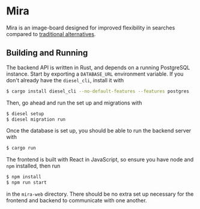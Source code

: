 # Mira

Mira is an image-board designed for improved flexibility in searches compared to [traditional alternatives](https://github.com/danbooru/danbooru).

## Building and Running

The backend API is written in Rust, and depends on a running PostgreSQL instance. Start by exporting a `DATABASE_URL`
environment variable. If you don't already have the `diesel_cli`, install it with
```sh
$ cargo install diesel_cli --no-default-features --features postgres
```

Then, go ahead and run the set up and migrations with

```sh
$ diesel setup
$ diesel migration run
```

Once the database is set up, you should be able to run the backend server with

```sh
$ cargo run
```

The frontend is built with React in JavaScript, so ensure you have node and `npm` installed, then run

```sh
$ npm install
$ npm run start
```

in the `mira-web` directory. There should be no extra set up necessary for the frontend and backend to communicate with one another.
